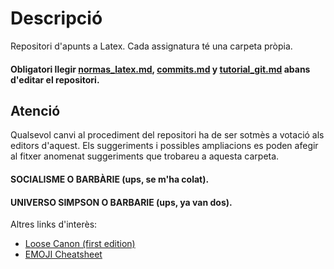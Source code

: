 # Descripció

Repositori d'apunts a Latex. Cada assignatura té una carpeta pròpia.

#### Obligatori llegir [normas_latex.md](https://github.com/ApuntsFME/Normes/blob/master/normas_latex.md), [commits.md](https://github.com/ApuntsFME/LatexFME/blob/master/commits.md) y [tutorial_git.md](https://github.com/ApuntsFME/Normes/blob/master/tutorial_git.md) abans d'editar el repositori.

## Atenció
Qualsevol canvi al procediment del repositori ha de ser sotmès a votació als editors d'aquest. 
Els suggeriments i possibles ampliacions es poden afegir al fitxer anomenat suggeriments 
que trobareu a aquesta carpeta.

#### SOCIALISME O BARBÀRIE (ups, se m'ha colat).
#### UNIVERSO SIMPSON O BARBARIE (ups, ya van dos).
Altres links d'interès: 
 * [Loose Canon (first edition)](http://www.loose-canon.info/Loose-Canon-1st-Ed.pdf)
 * [EMOJI Cheatsheet](https://www.webpagefx.com/tools/emoji-cheat-sheet/) 
